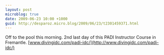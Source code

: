 ```yaml
---
layout: post
microblog: true
date: 2009-06-23 10:00 +1000
guid: http://desparoz.micro.blog/2009/06/23/t2301459371.html
---
```

Off to the pool this morning. 2nd last day of this PADI Instructor Course in Fremantle. [www.divingidc.com/padi-idc/](http://www.divingidc.com/padi-idc/)
